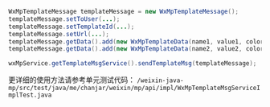 ```java
WxMpTemplateMessage templateMessage = new WxMpTemplateMessage();
templateMessage.setToUser(...);
templateMessage.setTemplateId(...);
templateMessage.setUrl(...);
templateMessage.getData().add(new WxMpTemplateData(name1, value1, color2));
templateMessage.getData().add(new WxMpTemplateData(name2, value2, color2));

wxMpService.getTemplateMsgService().sendTemplateMsg(templateMessage);
```
更详细的使用方法请参考单元测试代码：
`/weixin-java-mp/src/test/java/me/chanjar/weixin/mp/api/impl/WxMpTemplateMsgServiceImplTest.java`